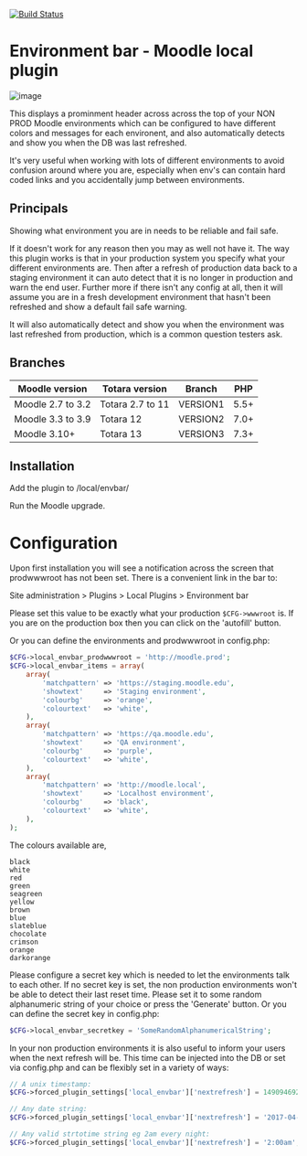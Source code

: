 [![Build Status](https://github.com/catalyst/moodle-local_envbar/workflows/Moodle%20plugin%20CI%20for%20VERSION2/badge.svg)](https://github.com/catalyst/moodle-local_envbar/actions)

Environment bar - Moodle local plugin
====================

![image](https://user-images.githubusercontent.com/187449/105100285-32c81380-5b01-11eb-9e12-30d1ae312b77.png)

This displays a prominment header across across the top of your NON PROD Moodle
environments which can be configured to have different colors and messages for
each environent, and also automatically detects and show you when the DB was
last refreshed.

It's very useful when working with lots of different environments to avoid
confusion around where you are, especially when env's can contain hard coded
links and you accidentally jump between environments.

Principals
----------

Showing what environment you are in needs to be reliable and fail safe.

If it doesn't work for any reason then you may as well not have it. The way
this plugin works is that in your production system you specify what your
different environments are. Then after a refresh of production data back to a
staging environment it can auto detect that it is no longer in production and
warn the end user. Further more if there isn't any config at all, then it will
assume you are in a fresh development environment that hasn't been refreshed
and show a default fail safe warning.

It will also automatically detect and show you when the environment was last
refreshed from production, which is a common question testers ask.

Branches
--------
| Moodle version    | Totara version   | Branch   | PHP  |
| ----------------- | ---------------- | -------- | ---- |
| Moodle 2.7 to 3.2 | Totara 2.7 to 11 | VERSION1 | 5.5+ |
| Moodle 3.3 to 3.9 | Totara 12        | VERSION2 | 7.0+ |
| Moodle 3.10+      | Totara 13        | VERSION3 | 7.3+ |

Installation
------------

Add the plugin to /local/envbar/

Run the Moodle upgrade.

# Configuration

Upon first installation you will see a notification across the screen that prodwwwroot has not been set. There is a convenient link in the bar to:

 Site administration > Plugins > Local Plugins > Environment bar

Please set this value to be exactly what your production ```$CFG->wwwroot``` is.  If you are on the production box then you can click on the 'autofill' button.

Or you can define the environments and prodwwwroot in config.php:

```php
$CFG->local_envbar_prodwwwroot = 'http://moodle.prod';
$CFG->local_envbar_items = array(
    array(
        'matchpattern' => 'https://staging.moodle.edu',
        'showtext'     => 'Staging environment',
        'colourbg'     => 'orange',
        'colourtext'   => 'white',
    ),
    array(
        'matchpattern' => 'https://qa.moodle.edu',
        'showtext'     => 'QA environment',
        'colourbg'     => 'purple',
        'colourtext'   => 'white',
    ),
    array(
        'matchpattern' => 'http://moodle.local',
        'showtext'     => 'Localhost environment',
        'colourbg'     => 'black',
        'colourtext'   => 'white',
    ),
);
```

The colours available are,

    black
    white
    red
    green
    seagreen
    yellow
    brown
    blue
    slateblue
    chocolate
    crimson
    orange
    darkorange

Please configure a secret key which is needed to let the environments talk to each other. If no secret key is set,
the non production environments won't be able to detect their last reset time. Please set it to some random alphanumeric string
of your choice or press the 'Generate' button.
Or you can define the secret key in config.php:

```php
$CFG->local_envbar_secretkey = 'SomeRandomAlphanumericalString';
```

In your non production environments it is also useful to inform your users when the
next refresh will be. This time can be injected into the DB or set via config.php
and can be flexibly set in a variety of ways:


```php
// A unix timestamp:
$CFG->forced_plugin_settings['local_envbar']['nextrefresh'] = 1490946920;

// Any date string:
$CFG->forced_plugin_settings['local_envbar']['nextrefresh'] = '2017-04-03 4:00pm';

// Any valid strtotime string eg 2am every night:
$CFG->forced_plugin_settings['local_envbar']['nextrefresh'] = '2:00am';
```

